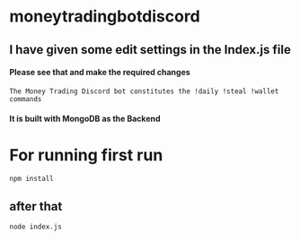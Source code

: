 # moneytradingbotdiscord

## I have given some edit settings in the Index.js file


#### Please see that and make the required changes

```The Money Trading Discord bot constitutes the !daily !steal !wallet commands```


#### It is built with MongoDB as the Backend

# For running first run

`npm install`

## after that
`node index.js`
